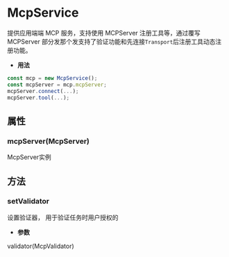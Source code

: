 # McpService

提供应用端端 MCP 服务，支持使用 MCPServer 注册工具等，通过覆写 MCPServer 部分发那个发支持了验证功能和先连接`Transport`后注册工具动态注册功能。

- **用法**

```typescript
const mcp = new McpService();
const mcpServer = mcp.mcpServer;
mcpServer.connect(...);
mcpServer.tool(...);
```

## 属性

### mcpServer(McpServer)

McpServer实例

## 方法

### setValidator

设置验证器， 用于验证任务时用户授权的

- **参数**

validator(McpValidator)

